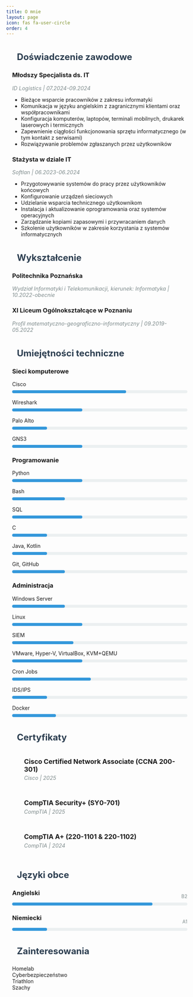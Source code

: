 ```yaml
---
title: O mnie
layout: page
icon: fas fa-user-circle
order: 4
---
```


<div class="about-container">

<div class="section-header">
  <i class="fas fa-briefcase"></i>
  <h2>Doświadczenie zawodowe</h2>
</div>

<div class="experience-item">
  <h3>Młodszy Specjalista ds. IT</h3>
  <div class="meta">ID Logistics | 07.2024-09.2024</div>
  <ul>
    <li>Bieżące wsparcie pracowników z zakresu informatyki</li>
    <li>Komunikacja w języku angielskim z zagranicznymi klientami oraz współpracownikami</li>
    <li>Konfiguracja komputerów, laptopów, terminali mobilnych, drukarek laserowych i termicznych</li>
    <li>Zapewnienie ciągłości funkcjonowania sprzętu informatycznego (w tym kontakt z serwisami)</li>
    <li>Rozwiązywanie problemów zgłaszanych przez użytkowników</li>
  </ul>
</div>

<div class="experience-item">
  <h3>Stażysta w dziale IT</h3>
  <div class="meta">Softlan | 06.2023-06.2024</div>
  <ul>
    <li>Przygotowywanie systemów do pracy przez użytkowników końcowych</li>
    <li>Konfigurowanie urządzeń sieciowych</li>
    <li>Udzielanie wsparcia technicznego użytkownikom</li>
    <li>Instalacja i aktualizowanie oprogramowania oraz systemów operacyjnych</li>
    <li>Zarządzanie kopiami zapasowymi i przywracaniem danych</li>
    <li>Szkolenie użytkowników w zakresie korzystania z systemów informatycznych</li>
  </ul>
</div>

<div class="section-header">
  <i class="fas fa-graduation-cap"></i>
  <h2>Wykształcenie</h2>
</div>

<div class="education-item">
  <h3>Politechnika Poznańska</h3>
  <div class="meta">Wydział Informatyki i Telekomunikacji, kierunek: Informatyka | 10.2022-obecnie</div>
</div>

<div class="education-item">
  <h3>XI Liceum Ogólnokształcące w Poznaniu</h3>
  <div class="meta">Profil matematyczno-geograficzno-informatyczny | 09.2019-05.2022</div>
</div>


<div class="section-header">
  <i class="fas fa-code"></i>
  <h2>Umiejętności techniczne</h2>
</div>

<div class="skills-grid">
  <div class="skill-category">
    <h3><i class="fas fa-network-wired"></i> Sieci komputerowe</h3>
    <div class="skill-item">
      <div class="skill-info">
        <span>Cisco</span>
      </div>
      <div class="progress-container">
        <div class="progress-bar" style="width: 65%"></div>
      </div>
    </div>
    <div class="skill-item">
      <div class="skill-info">
        <span>Wireshark</span>
      </div>
      <div class="progress-container">
        <div class="progress-bar" style="width: 40%"></div>
      </div>
    </div>
    <div class="skill-item">
      <div class="skill-info">
        <span>Palo Alto</span>
      </div>
      <div class="progress-container">
        <div class="progress-bar" style="width: 20%"></div>
      </div>
    </div>
    <div class="skill-item">
      <div class="skill-info">
        <span>GNS3</span>
      </div>
      <div class="progress-container">
        <div class="progress-bar" style="width: 40%"></div>
      </div>
    </div>
  </div>

  <div class="skill-category">
    <h3><i class="fas fa-laptop-code"></i> Programowanie</h3>
    <div class="skill-item">
      <div class="skill-info">
        <span>Python</span>
      </div>
      <div class="progress-container">
        <div class="progress-bar" style="width: 40%"></div>
      </div>
    </div>
    <div class="skill-item">
      <div class="skill-info">
        <span>Bash</span>
      </div>
      <div class="progress-container">
        <div class="progress-bar" style="width: 30%"></div>
      </div>
    </div>
    <div class="skill-item">
      <div class="skill-info">
        <span>SQL</span>
      </div>
      <div class="progress-container">
        <div class="progress-bar" style="width: 40%"></div>
      </div>
    </div>
    <div class="skill-item">
      <div class="skill-info">
        <span>C</span>
      </div>
      <div class="progress-container">
        <div class="progress-bar" style="width: 20%"></div>
      </div>
    </div>
    <div class="skill-item">
      <div class="skill-info">
        <span>Java, Kotlin</span>
      </div>
      <div class="progress-container">
        <div class="progress-bar" style="width: 20%"></div>
      </div>
    </div>
    <div class="skill-item">
      <div class="skill-info">
        <span>Git, GitHub</span>
      </div>
      <div class="progress-container">
        <div class="progress-bar" style="width: 30%"></div>
      </div>
    </div>
  </div>

  <div class="skill-category">
    <h3><i class="fas fa-tools"></i> Administracja</h3>
    <div class="skill-item">
      <div class="skill-info">
        <span>Windows Server</span>
      </div>
      <div class="progress-container">
        <div class="progress-bar" style="width: 30%"></div>
      </div>
    </div>
    <div class="skill-item">
      <div class="skill-info">
        <span>Linux</span>
      </div>
      <div class="progress-container">
        <div class="progress-bar" style="width: 40%"></div>
      </div>
    </div>
    <div class="skill-item">
      <div class="skill-info">
        <span>SIEM</span>
      </div>
      <div class="progress-container">
        <div class="progress-bar" style="width: 35%"></div>
      </div>
    </div>
    <div class="skill-item">
      <div class="skill-info">
        <span>VMware, Hyper-V, VirtualBox, KVM+QEMU</span>
      </div>
      <div class="progress-container">
        <div class="progress-bar" style="width: 40%"></div>
      </div>
    </div>
    <div class="skill-item">
      <div class="skill-info">
        <span>Cron Jobs</span>
      </div>
      <div class="progress-container">
        <div class="progress-bar" style="width: 45%"></div>
      </div>
    </div>
    <div class="skill-item">
      <div class="skill-info">
        <span>IDS/IPS</span>
      </div>
      <div class="progress-container">
        <div class="progress-bar" style="width: 20%"></div>
      </div>
    </div>
    <div class="skill-item">
      <div class="skill-info">
        <span>Docker</span>
      </div>
      <div class="progress-container">
        <div class="progress-bar" style="width: 25%"></div>
      </div>
    </div>
  </div>
</div>


<div class="section-header">
  <i class="fas fa-certificate"></i>
  <h2>Certyfikaty</h2>
</div>

<div class="certificates-grid">
  <div class="certificate-item">
    <div class="certificate-icon">
      <i class="fas fa-award"></i>
    </div>
    <div class="certificate-details">
      <h3>Cisco Certified Network Associate (CCNA 200-301)</h3>
      <div class="meta">Cisco | 2025</div>
    </div>
  </div>
  <div class="certificate-item">
    <div class="certificate-icon">
      <i class="fas fa-award"></i>
    </div>
    <div class="certificate-details">
      <h3>CompTIA Security+ (SY0-701)</h3>
      <div class="meta">CompTIA | 2025</div>
    </div>
  </div>
  <div class="certificate-item">
    <div class="certificate-icon">
      <i class="fas fa-award"></i>
    </div>
    <div class="certificate-details">
      <h3>CompTIA A+ (220-1101 & 220-1102)</h3>
      <div class="meta">CompTIA | 2024</div>
    </div>
  </div>
</div>


<div class="section-header">
  <i class="fas fa-language"></i>
  <h2>Języki obce</h2>
</div>

<div class="languages-grid">
  <div class="language-item">
    <h3>Angielski</h3>
    <div class="progress-container">
      <div class="progress-bar" style="width: 80%"></div>
      <span class="progress-text">B2</span>
    </div>
  </div>
  <div class="language-item">
    <h3>Niemiecki</h3>
    <div class="progress-container">
      <div class="progress-bar" style="width: 20%"></div>
      <span class="progress-text">A1</span>
    </div>
  </div>
</div>


<div class="section-header">
  <i class="fas fa-heart"></i>
  <h2>Zainteresowania</h2>
</div>

<div class="interests-grid">
  <div class="interest-item">
    <i class="fas fa-server"></i>
    <span>Homelab</span>
  </div>
  <div class="interest-item">
    <i class="fas fa-shield-alt"></i>
    <span>Cyberbezpieczeństwo</span>
  </div>
  <div class="interest-item">
    <i class="fas fa-person-running"></i>
    <span>Triathlon</span>
  </div>
  <div class="interest-item">
    <i class="fas fa-chess"></i>
    <span>Szachy</span>
  </div>
</div>

<!-- <div class="download-cv">
  <a href="/assets/documents/cv.pdf" class="btn btn-primary">
    <i class="fas fa-download"></i> CV w formacie PDF
  </a>
</div> -->

</div>

<style>
/* Podstawowe style */
.about-container {
  max-width: 900px;
  margin: 0 auto;
  padding: 0 1rem;
}

.section-header {
  display: flex;
  align-items: center;
  gap: 0.8rem;
  margin: 2.5rem 0 1.5rem 0;
}

.section-header h2 {
  margin: 0;
  font-size: 1.5rem;
  color: var(--heading-color);
}

/* Progress bary */
.progress-container {
  width: 100%;
  height: 8px;
  background: var(--progress-bg);
  border-radius: 4px;
  margin-top: 0.5rem;
  position: relative;
}

.progress-bar {
  height: 100%;
  border-radius: 4px;
  background: var(--accent-color);
  transition: width 0.5s ease;
}

.progress-text {
  position: absolute;
  right: 0;
  top: -1.5rem;
  font-size: 0.8rem;
  color: var(--text-muted);
}

/* Umiejętności */
.skill-item {
  margin: 1rem 0;
}

.skill-info {
  display: block;
  margin-bottom: 0.3rem;
}

/* Kolory dla motywów */
:root {
  --heading-color: #2c3e50;
  --text-color: #34495e;
  --text-muted: #7f8c8d;
  --accent-color: #3498db;
  --progress-bg: #ecf0f1;
  --card-bg: #ffffff;
  --border-color: #dfe6e9;
}

[data-theme="dark"] {
  --heading-color: #ecf0f1;
  --text-color: #bdc3c7;
  --text-muted: #95a5a6;
  --accent-color: #3498db;
  --progress-bg: #34495e;
  --card-bg: #2c3e50;
  --border-color: #34495e;
}

/* Responsywność */
@media (max-width: 768px) {
  .skills-grid {
    grid-template-columns: 1fr;
  }
}


.certificates-grid {
  display: grid;
  gap: 1rem;
}

.certificate-item {
  display: flex;
  align-items: flex-start;
  gap: 1rem;
  padding: 1rem;
  background: var(--card-bg-color);
  border-radius: 8px;
}

.certificate-icon {
  padding-top: 0.3rem;
}

.certificate-icon i {
  font-size: 1.5rem;
  color: var(--accent-color);
}

.certificate-details {
  flex: 1;
}

.certificate-details h3 {
  margin: 0 0 0.3rem 0;
  font-size: 1.1rem;
}

.meta {
  font-style: italic;
  color: var(--text-muted);
  font-size: 0.9rem;
}

</style>
